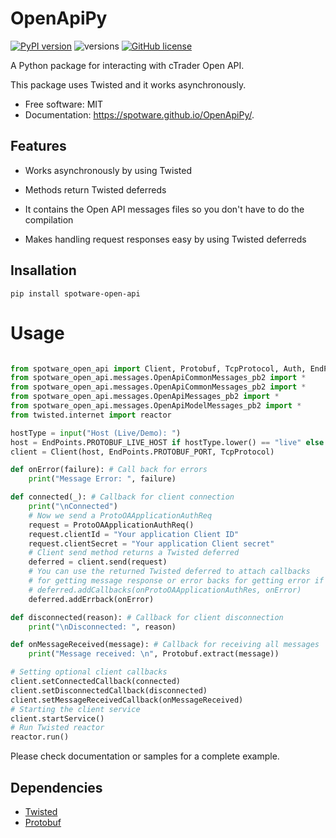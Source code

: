 # OpenApiPy


[![PyPI version](https://badge.fury.io/py/spotware-open-api.svg)](https://badge.fury.io/py/spotware-open-api)
![versions](https://img.shields.io/pypi/pyversions/spotware-open-api.svg)
[![GitHub license](https://img.shields.io/github/license/spotware/OpenApiPy.svg)](https://github.com/spotware/OpenApiPy/blob/main/LICENSE)

A Python package for interacting with cTrader Open API.

This package uses Twisted and it works asynchronously.

- Free software: MIT
- Documentation: https://spotware.github.io/OpenApiPy/.


## Features

* Works asynchronously by using Twisted

* Methods return Twisted deferreds

* It contains the Open API messages files so you don't have to do the compilation

* Makes handling request responses easy by using Twisted deferreds

## Insallation

```
pip install spotware-open-api
```

# Usage

```python

from spotware_open_api import Client, Protobuf, TcpProtocol, Auth, EndPoints
from spotware_open_api.messages.OpenApiCommonMessages_pb2 import *
from spotware_open_api.messages.OpenApiCommonMessages_pb2 import *
from spotware_open_api.messages.OpenApiMessages_pb2 import *
from spotware_open_api.messages.OpenApiModelMessages_pb2 import *
from twisted.internet import reactor

hostType = input("Host (Live/Demo): ")
host = EndPoints.PROTOBUF_LIVE_HOST if hostType.lower() == "live" else EndPoints.PROTOBUF_DEMO_HOST
client = Client(host, EndPoints.PROTOBUF_PORT, TcpProtocol)

def onError(failure): # Call back for errors
    print("Message Error: ", failure)

def connected(_): # Callback for client connection
    print("\nConnected")
    # Now we send a ProtoOAApplicationAuthReq
    request = ProtoOAApplicationAuthReq()
    request.clientId = "Your application Client ID"
    request.clientSecret = "Your application Client secret"
    # Client send method returns a Twisted deferred
    deferred = client.send(request)
    # You can use the returned Twisted deferred to attach callbacks
    # for getting message response or error backs for getting error if something went wrong
    # deferred.addCallbacks(onProtoOAApplicationAuthRes, onError)
    deferred.addErrback(onError)

def disconnected(reason): # Callback for client disconnection
    print("\nDisconnected: ", reason)

def onMessageReceived(message): # Callback for receiving all messages
    print("Message received: \n", Protobuf.extract(message))

# Setting optional client callbacks
client.setConnectedCallback(connected)
client.setDisconnectedCallback(disconnected)
client.setMessageReceivedCallback(onMessageReceived)
# Starting the client service
client.startService()
# Run Twisted reactor
reactor.run()

```

Please check documentation or samples for a complete example.

## Dependencies

* <a href="https://pypi.org/project/twisted/">Twisted</a>
* <a href="https://pypi.org/project/protobuf/">Protobuf</a>
